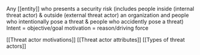 Any [[entity]] who presents a security risk 
(includes people inside (internal threat actor) & outside (external threat actor) an organization and people who intentionally pose a threat & people who accidently pose a threat)
Intent = objective/goal
motivation = reason/driving force 




[[Threat actor motivations]]
[[Threat actor attributes]]
[[Types of threat actors]]